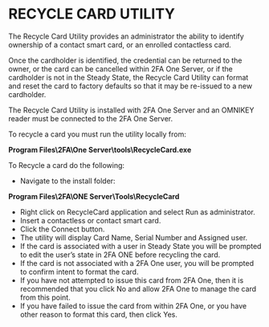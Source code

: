 # RECYCLE CARD UTILITY

The Recycle Card Utility provides an administrator the ability to identify ownership of a contact smart card, or an enrolled contactless card. 

Once the cardholder is identified, the credential can be returned to the owner, or the card can be cancelled within 2FA One Server, or if the cardholder is not in the Steady State, the Recycle Card Utility can format and reset the card to factory defaults so that it may be re-issued to a new cardholder.

The Recycle Card Utility is installed with 2FA One Server and an OMNIKEY reader must be connected to the 2FA One Server. 

To recycle a card you must run the utility locally from: 

**Program Files\2FA\One Server\tools\RecycleCard.exe**

To Recycle a card do the following:

* Navigate to the install folder:

**Program Files\2FA\ONE Server\Tools\RecycleCard**
* Right click on RecycleCard application and select Run as administrator.
* Insert a contactless or contact smart card.
* Click the Connect button.
* The utility will display Card Name, Serial Number and Assigned user. 
* If the card is associated with a user in Steady State you will be prompted to edit the user’s state in 2FA ONE before recycling the card.
* If the card is not associated with a 2FA One user, you will be prompted to confirm intent to format the card.
* If you have not attempted to issue this card from 2FA One, then it is recommended that you click No and allow 2FA One to manage the card from this point.
* If you have failed to issue the card from within 2FA One, or you have other reason to format this card, then click Yes.
